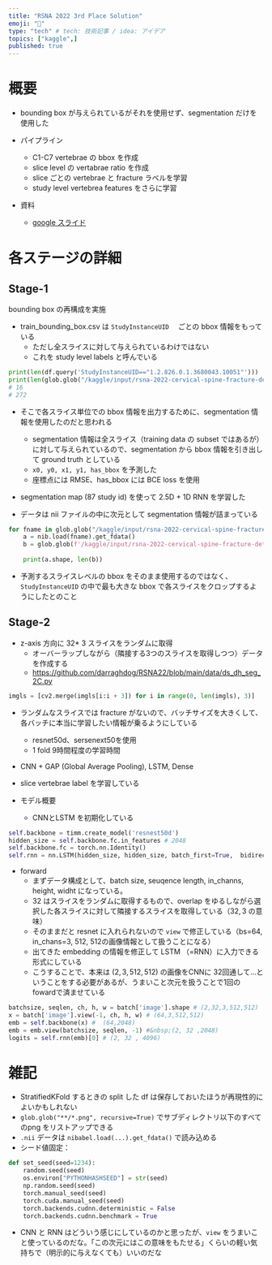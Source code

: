 ```yaml
---
title: "RSNA 2022 3rd Place Solution"
emoji: "📑"
type: "tech" # tech: 技術記事 / idea: アイデア
topics: ["kaggle",]
published: true
---
```


# 概要

- bounding box が与えられているがそれを使用せず、segmentation だけを使用した
- パイプライン
  - C1-C7 vertebrae の bbox を作成
  - slice level の vertabrae ratio を作成
  - slice ごとの vertebrae と fracture ラベルを学習
  - study level vertebrea features をさらに学習 

- 資料
  - [google スライド](https://docs.google.com/presentation/d/1lS4yOTJT4EyaCjODGIO811RGex9jKQdZypzOjY_jxDA/edit#slide=id.g17a663b7f8b_0_620)

# 各ステージの詳細

## Stage-1

bounding box の再構成を実施

- train_bounding_box.csv は `StudyInstanceUID` 　ごとの bbox 情報をもっている
  - ただし全スライスに対して与えられているわけではない
  - これを study level labels と呼んでいる

```python
print(len(df.query('StudyInstanceUID=="1.2.826.0.1.3680043.10051"')))
print(len(glob.glob("/kaggle/input/rsna-2022-cervical-spine-fracture-detection/train_images/1.2.826.0.1.3680043.10051/*.dcm")))
# 16
# 272
```

- そこで各スライス単位での bbox 情報を出力するために、segmentation 情報を使用したのだと思われる
  - segmentation 情報は全スライス（training data の subset ではあるが）に対して与えられているので、segmentation から bbox 情報を引き出して ground truth としている
  - `x0, y0, x1, y1, has_bbox` を予測した
  - 座標点には RMSE、has_bbox には BCE loss を使用
- segmentation map (87 study id) を使って 2.5D + 1D RNN を学習した

- データは nii ファイルの中に次元として segmentation 情報が詰まっている
```python
for fname in glob.glob("/kaggle/input/rsna-2022-cervical-spine-fracture-detection/segmentations/*.nii"):
    a = nib.load(fname).get_fdata()
    b = glob.glob(f'/kaggle/input/rsna-2022-cervical-spine-fracture-detection/train_images/{fname.split("/")[-1].replace(".nii","")}/*.dcm')
    
    print(a.shape, len(b))
``` 

- 予測するスライスレベルの bbox をそのまま使用するのではなく、`StudyInstanceUID` の中で最も大きな bbox で各スライスをクロップするようにしたとのこと


## Stage-2

- z-axis 方向に 32* 3 スライスをランダムに取得
  - オーバーラップしながら（隣接する3つのスライスを取得しつつ）データを作成する
  - https://github.com/darraghdog/RSNA22/blob/main/data/ds_dh_seg_2C.py
  
```python
imgls = [cv2.merge(imgls[i:i + 3]) for i in range(0, len(imgls), 3)]
```

- ランダムなスライスでは fracture がないので、バッチサイズを大きくして、各バッチに本当に学習したい情報が乗るようにしている
  - resnet50d、sersenext50を使用
  - 1 fold 9時間程度の学習時間
- CNN + GAP (Global Average Pooling), LSTM, Dense
- slice vertebrae label を学習している


- モデル概要
  - CNNとLSTM を初期化している

```python
self.backbone = timm.create_model('resnest50d')
hidden_size = self.backbone.fc.in_features # 2048
self.backbone.fc = torch.nn.Identity()
self.rnn = nn.LSTM(hidden_size, hidden_size, batch_first=True,  bidirectional=True)
```

- forward
  - まずデータ構成として、batch size, seuqence length, in_channs, height, widht になっている。
  - 32 はスライスをランダムに取得するもので、overlap をゆるしながら選択した各スライスに対して隣接するスライスを取得している（$32, 3$ の意味）
  - そのままだと resnet に入れられないので `view` で修正している（bs=64, in_chans=3, 512, 512の画像情報として扱うことになる）
  - 出てきた embedding の情報を修正して LSTM （=RNN）に入力できる形式にしている
  - こうすることで、本来は $(2, 3, 512, 512)$ の画像をCNNに 32回通して...ということをする必要があるが、うまいこと次元を扱うことで1回の fowardで済ませている

```python
batchsize, seqlen, ch, h, w = batch['image'].shape # (2,32,3,512,512)
x = batch['image'].view(-1, ch, h, w) # (64,3,512,512)
emb = self.backbone(x) #  (64,2048)
emb = emb.view(batchsize, seqlen, -1) #&nbsp;(2, 32 ,2048)
logits = self.rnn(emb)[0] # (2, 32 , 4096)
```


# 雑記

- StratifiedKFold するときの split した df は保存しておいたほうが再現性的によいかもしれない
- `glob.glob("**/*.png", recursive=True)` でサブディレクトリ以下のすべてのpng をリストアップできる
- `.nii` データは `nibabel.load(...).get_fdata()` で読み込める
- シード値固定：

```python
def set_seed(seed=1234):
    random.seed(seed)
    os.environ["PYTHONHASHSEED"] = str(seed)
    np.random.seed(seed)
    torch.manual_seed(seed)
    torch.cuda.manual_seed(seed)
    torch.backends.cudnn.deterministic = False
    torch.backends.cudnn.benchmark = True
```

- CNN と RNN はどういう感じにしているのかと思ったが、`view` をうまいこと使っているのだな。「この次元にはこの意味をもたせる」くらいの軽い気持ちで（明示的に与えなくても）いいのだな